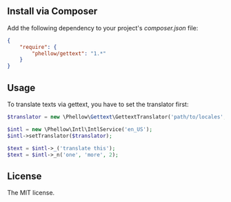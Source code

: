 ## Install via Composer

Add the following dependency to your project's _composer.json_ file:

```json
{
    "require": {
        "phellow/gettext": "1.*"
    }
}
```

## Usage

To translate texts via gettext, you have to set the translator first:

```php
$translator = new \Phellow\Gettext\GettextTranslator('path/to/locales', 'gettextDomain');

$intl = new \Phellow\Intl\IntlService('en_US');
$intl->setTranslator($translator);

$text = $intl->_('translate this');
$text = $intl->_n('one', 'more', 2);
```

## License

The MIT license.